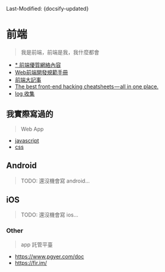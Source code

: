 Last-Modified: {docsify-updated}

# 前端

> 我是前端，前端是我，我什麼都會

- [* 前端優質網絡內容](/f2e/收集.md)
- [Web前端開發規範手冊](https://segmentfault.com/a/1190000014317104)
- [前端大記事](http://qianduanyule.club/)
- [The best front-end hacking cheatsheets — all in one place.](https://medium.freecodecamp.org/modern-frontend-hacking-cheatsheets-df9c2566c72a)
- [log 收集](https://1c7.me/2018-8-31-front-end-error-tracking/)

## 我實際寫過的

> Web App

- [javascript](/f2e/js/README.md)
- [css](/f2e/css/README.md)

## Android

> TODO: 還沒機會寫 android...

## iOS

> TODO: 還沒機會寫 ios...

### Other

> app 託管平臺

- https://www.pgyer.com/doc
- https://fir.im/
